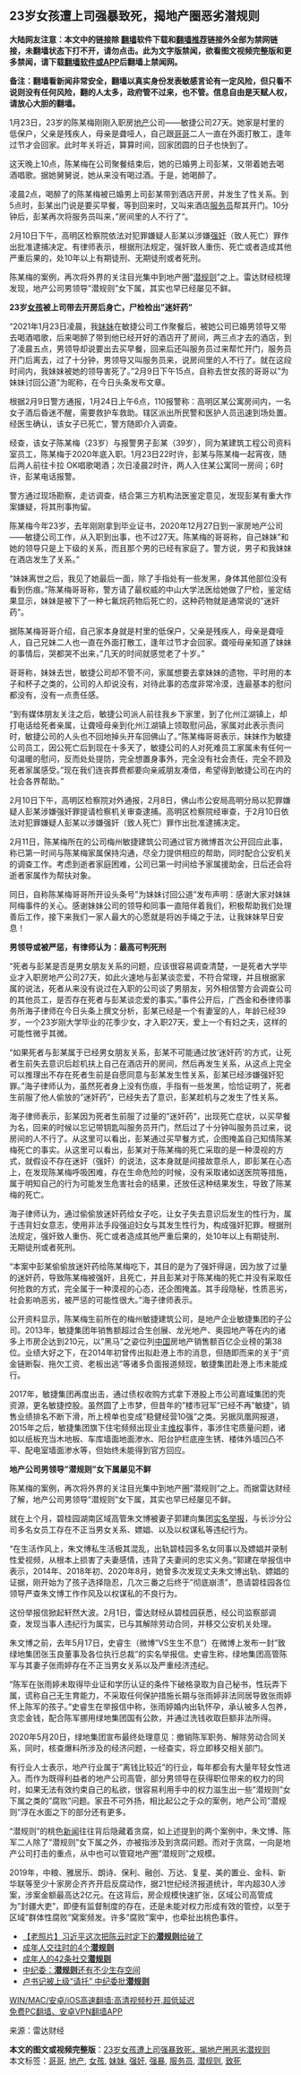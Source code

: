  <h2>23岁女孩遭上司强暴致死，揭地产圈恶劣潜规则</h2> <p class="notice"><b>大陆网友注意：本文中的链接除 <a href="https://github.com/bannedbook/fanqiang" >翻墙</a>软件下载和<a href="https://github.com/killgcd/justmysocks/blob/master/README.md">翻墙推荐</a>链接外全部为禁网链接，未翻墙状态下打不开，请勿点击。此为文字版禁闻，欲看图文视频完整版和更多禁闻，请下载<a href="https://github.com/bannedbook/fanqiang">翻墙软件或APP</a>后翻墙上禁闻网。</p><p>备注：翻墙看新闻非常安全，翻墙以真实身份发表敏感言论有一定风险，但只看不说则没有任何风险，翻的人太多，政府管不过来，也不管。信息自由是天赋人权，请放心大胆的翻墙。</b></p>  <div class="entry"> <p>1月23日，23岁的陈某梅刚刚入职房<a href="https://www.bannedbook.org/bnews/tag/%e5%9c%b0%e4%ba%a7/" class="st_tag internal_tag" rel="tag" title="标签 地产 下的日志">地产</a>公司——敏捷公司27天。她家是村里的低保户，父亲是残疾人，母亲是聋哑人，自己跟<a href="https://www.bannedbook.org/bnews/tag/%E5%93%A5%E5%93%A5/" class="st_tag internal_tag" rel="tag" title="标签 哥哥 下的日志">哥哥</a>二人一直在外面打散工，逢年过节才会回家。此时年关将近，算算时间，回家团圆的日子也快到了。</p> <p>这天晚上10点，陈某梅在公司聚餐结束后，她的已婚男上司彭某，又带着她去喝酒唱歌。据她舅舅说，她从来没有喝过酒。于是，她喝醉了。</p> <p>凌晨2点，喝醉了的陈某梅被已婚男上司彭某带到酒店开房，并发生了性关系。到5点时，彭某出门说是要买早餐，等到回来时，又叫来酒店<a href="https://www.bannedbook.org/bnews/tag/%E6%9C%8D%E5%8A%A1%E5%91%98/" class="st_tag internal_tag" rel="tag" title="标签 服务员 下的日志">服务员</a>帮其开门。10分钟后，彭某再次将服务员叫来，&#8221;房间里的人不行了&#8221;。</p> <p>2月10日下午，高明区检察院依法对犯罪嫌疑人彭某以涉嫌<a href="https://www.bannedbook.org/bnews/tag/%e5%bc%ba%e5%a5%b8/" class="st_tag internal_tag" rel="tag" title="标签 强奸 下的日志">强奸</a>（致人死亡）罪作出批准逮捕决定。有律师表示，根据刑法规定，强奸致人重伤、死亡或者造成其他严重后果的，处10年以上有期徒刑、无期徒刑或者死刑。</p> <p>陈某梅的案例，再次将外界的关注目光集中到地产圈&#8221;<a href="https://www.bannedbook.org/bnews/tag/%e6%bd%9c%e8%a7%84%e5%88%99/" class="st_tag internal_tag" rel="tag" title="标签 潜规则 下的日志">潜规则</a>&#8221;之上。雷达财经梳理发现，地产公司男领导&#8221;潜规则&#8221;女下属，其实也早已经屡见不鲜。</p> <p><strong>23岁<a href="https://www.bannedbook.org/bnews/tag/%e5%a5%b3%e5%ad%a9/" class="st_tag internal_tag" rel="tag" title="标签 女孩 下的日志">女孩</a>被上司带去开房后身亡，尸检检出&#8221;迷奸药&#8221;</strong></p> <p>&#8220;2021年1月23日凌晨，我<a href="https://www.bannedbook.org/bnews/tag/%E5%A6%B9%E5%A6%B9/" class="st_tag internal_tag" rel="tag" title="标签 妹妹 下的日志">妹妹</a>在敏捷公司工作聚餐后，被她公司已婚男领导又带去喝酒唱歌，后来喝醉了带到他已经开好的酒店开了房间，两三点才去的酒店，到了凌晨五点，男领导却说要出去买早餐，回来后还叫服务员过来帮忙开门，服务员开门后离去，过了十分钟，男领导又叫服务员来，说房间里的人不行了。就在这段时间内，我妹妹被她的领导害死了。&#8221;2月9日下午15点，自称去世女孩的哥哥以&#8221;为妹妹讨回公道&#8221;为昵称，在今日头条发布文章。</p> <p>根据2月9日警方通报，1月24日上午6点，110报警称：高明区某公寓房间内，一名女子酒后昏迷不醒，需要救护车救助。辖区派出所民警和医护人员迅速到场处置。经医生确认，该女子已死亡，警方随即介入调查。</p> <p>经查，该女子陈某梅（23岁）与报警男子彭某（39岁），同为某建筑工程公司资料室员工，陈某梅于2020年底入职。1月23日22时许，彭某与陈某梅一起宵夜，随后两人前往卡拉 OK唱歌喝酒；次日凌晨2时许，两人入住某公寓同一房间；6时许，彭某电话报警。</p>  <p>警方通过现场勘察，走访调查，结合第三方机构法医鉴定意见，发现彭某有重大作案嫌疑，将其刑事拘留。</p> <p>陈某梅今年23岁，去年刚刚拿到毕业证书，2020年12月27日到一家房地产公司——敏捷公司工作，从入职到出事，也不过27天。陈某梅的哥哥称，自己妹妹&#8221;和她的领导只是上下级的关系，而且那个男的已经有家庭了。警方说，男子和我妹妹在酒店发生了关系。&#8221;</p> <p>&#8220;妹妹离世之后，我见了她最后一面，除了手指处有一些发黑，身体其他部位没有看到伤痕。&#8221;陈某梅哥哥称，警方请了最权威的中山大学法医给她做了尸检，鉴定结果显示，妹妹是被下了一种七氟烷药物后死亡的，这种药物就是通常说的&#8221;迷奸药&#8221;。</p> <p>据陈某梅哥哥介绍，自己家本身就是村里的低保户，父亲是残疾人，母亲是聋哑人，自己兄妹二人也一直在外面打散工，逢年过节才会回家。聋哑母亲知道了妹妹的事情后，哭都哭不出来，&#8221;几天的时间就感觉老了十岁。&#8221;</p> <p>哥哥称，妹妹去世，敏捷公司却不管不问，家属想要去拿妹妹的遗物，平时用的本子和杯子之类的，公司的人却说没有，对待此事的态度非常冷漠，连最基本的慰问都没有，没有一点责任感。</p> <p>&#8220;到有媒体朋友关注之后，敏捷公司派人前往我乡下家里，到了化州江湖镇上，却打电话给死者亲属，让聋哑母亲到化州江湖镇上领取慰问品，家属对此表示责问时，敏捷公司的人头也不回地掉头开车回佛山了。&#8221;陈某梅哥哥表示，妹妹作为敏捷公司员工，因公死亡后到现在十多天了，敏捷公司的人对死难员工家属未有任何一句温暖的慰问，反而处处提防，完全想置身事外，完全没有社会责任，完全不顾及死者家属感受。&#8221;现在我们连丧葬费都要向亲戚朋友凑借，希望得到敏捷公司在内的社会各界帮助。&#8221;</p> <p>2月10日下午，高明区检察院对外通报，2月8日，佛山市公安局高明分局以犯罪嫌疑人彭某涉嫌强奸罪提请检察机关审查逮捕。高明区检察院经审查，于2月10日依法对犯罪嫌疑人彭某以涉嫌强奸（致人死亡）罪作出批准逮捕决定。</p> <p>2月11日，陈某梅所在的公司梅州敏捷建筑公司通过官方微博首次公开回应此事，称已第一时间与陈某梅家属保持沟通，尽全力提供相应的帮助，同时配合公安机关的调查工作。考虑到逝者家庭困难，公司已第一时间给予家属援助金，日后还会将逝者家属作为帮扶对象。</p> <p>同日，自称陈某梅哥哥所开设头条号&#8221;为妹妹讨回公道&#8221;发布声明：感谢大家对妹妹阿梅事件的关心。感谢妹妹公司的领导和同事一直陪伴着我们，积极帮助我们处理善后工作，接下来我们一家人最大的心愿就是将凶手绳之于法，让我妹妹早日安息！</p>  <p><strong>男领导或被严惩，有律师认为：最高可判死刑</strong></p> <p>&#8220;死者与彭某是否是男女朋友关系的问题，应该很容易调查清楚，一是死者大学毕业才入职房地产公司27天，如此火速地与彭某谈恋爱，不符合常理，并且根据家属的说法，死者从来没有说过在入职的公司谈了男朋友，另外相信警方会调查公司的其他员工，是否存在死者与彭某谈恋爱的事实。&#8221;事件公开后，广西金和泰律师事务所海子律师在今日头条上撰文分析，彭某已经是一个有妻室的人，年龄已经39岁，一个23岁刚大学毕业的花季少女，才入职27天，爱上一个有妇之夫，这样的可能性微乎其微。</p> <p>&#8220;如果死者与彭某属于已经男女朋友关系，彭某不可能通过放‘迷奸药’的方式，让死者生前失去意识后趁机扶上自己在酒店开的房间，然后再发生关系，从这点上完全可以推理出不存在死者生前是自愿同意与彭某发生性关系，彭某已经涉嫌强奸犯罪。&#8221;海子律师认为，虽然死者身上没有伤痕，手指有一些发黑，恰恰证明了，死者生前服了他人偷放的&#8221;迷奸药&#8221;，已经失去了意识，彭某趁机与之发生了性关系。</p> <p>海子律师表示，彭某因为死者生前服了过量的&#8221;迷奸药&#8221;，出现死亡症状，以买早餐为名，回来的时候以忘记带钥匙叫服务员开门，然后过了十分钟叫服务员过来，说房间的人不行了。从这里可以看出，彭某通过买早餐方式，企图掩盖自己知情陈某梅死亡的事实。从这里可以看出，彭某对于陈某梅的死亡采取的是一种漠视的方式，就假设不存在迷奸（强奸）的说法，这本身就是间接故意杀人，即彭某在心态上，在发现陈某梅呼吸困难，存在生命危险的时候，没有采取诸如送医院等措施，属于明知自己的行为可能发生危害社会的结果，还放任这种结果发生，导致了陈某梅的死亡。</p> <p>海子律师认为，通过偷偷放迷奸药给女子吃，让女子失去意识后发生的性行为，属于违背妇女意志，使用非法手段强迫妇女与其发生性行为，构成强奸犯罪。根据刑法规定，强奸致人重伤、死亡或者造成其他严重后果的，处10年以上有期徒刑、无期徒刑或者死刑。</p> <p>&#8220;本案中彭某偷偷放迷奸药给陈某梅吃下，其目的是为了强奸得逞，因为放了过量的迷奸药，导致陈某梅被强奸，且死亡，并且彭某对于陈某梅的死亡并没有采取任何抢救的方式，完全属于一种漠视的心态，还企图掩盖。其手段隐秘，性质恶劣，社会影响恶劣，被严惩的可能性很大。&#8221;海子律师表示。</p> <p>公开资料显示，陈某梅生前所在的梅州敏捷建筑公司，是地产企业敏捷集团的子公司。2013年，敏捷集团年销售额超过合生创展、龙光地产、奥园地产等在内的诸多上市房企达到210元，以&#8221;黑马&#8221;之姿位列<span class='wp_keywordlink_affiliate'><a href="https://www.bannedbook.org/" title="中国" target="_blank">中国</a></span>房地产销售额百亿企业榜的第38位。业绩大好之下，在2014年初曾传出拟赴港上市的消息，但随即而来的关于&#8221;资金链断裂、拖欠工资、老板出逃&#8221;等诸多负面报道频现，敏捷集团赴港上市未能成行。</p> <p>2017年，敏捷集团再度出击，通过债权收购方式拿下港股上市公司嘉域集团的壳资源，更名敏捷控股。虽然圆了上市梦，但昔年的&#8221;楼市冠军&#8221;已经不再&#8221;敏捷&#8221;，销售业绩排名不断下滑，所上榜单也变成&#8221;稳健经营10强&#8221;之类。另据凤凰网报道，2015年之后，敏捷集团旗下住宅频频出现业主<span class='wp_keywordlink_affiliate'><a href="https://www.bannedbook.org/bnews/weiquan/" title="维权" target="_blank">维权</a></span>事件，事涉住宅质量问题，诸如以纸板充当木地板、车库墙面地面渗水、阳台护栏底座生锈、楼体外墙凹凸不平、配电室墙面渗水等，但始终未能得到官方回应。</p> <p><strong>地产公司男领导&#8221;潜规则&#8221;女下属屡见不鲜</strong></p>  <p>陈某梅的案例，再次将外界的关注目光集中到地产圈&#8221;潜规则&#8221;之上。而据雷达财经了解，地产公司男领导&#8221;潜规则&#8221;女下属，其实也早已经屡见不鲜。</p> <p>就在上个月，碧桂园湖南区域高管朱文博被妻子郭建向集团<span class='wp_keywordlink'><a href="https://www.bannedbook.org/forum30/" title="我要举报贪官 网络举报贪污" target="_blank">实名举报</a></span>，与长沙分公司多名女员工存在不正当男女关系、嫖娼、以及以权谋私等违纪行为。</p> <p>&#8220;在生活作风上，朱文博私生活极其混乱，出轨碧桂园多名女同事以及嫖娼并录制性爱视频，从根本上损害了夫妻感情，违背了夫妻间的忠实义务。&#8221;郭建在举报信中表示，2014年、2018年初、2020年8月，她曾多次发现丈夫朱文博出轨、嫖娼的证据，刚开始为了孩子选择隐忍，几次三番之后终于&#8221;彻底崩溃&#8221;，恳请碧桂园各位领导严查朱文博工作作风及以权谋私的不良行为。</p> <p>这份举报信掀起轩然大波。2月1日，雷达财经从碧桂园获悉，经公司监察部调查，发现当事人违纪行为属实，已与其解除劳动合同，并移交公安机关处理。</p> <p>朱文博之前，去年5月17日，史睿生（微博&#8221;VS生生不息&#8221;）在微博上发布一封&#8221;致绿地集团张玉良董事及各位执行总裁&#8221;的实名举报信。史睿生称，绿地集团高管陈军与其妻子张雨婷存在不正当男女关系以及严重经济违纪。</p> <p>&#8220;陈军在张雨婷未取得毕业证和学历认证的条件下破格录取为自己秘书，性玩弄下属，谎称自己无生育能力，不采取任何保护措施长期与张雨婷非法同居导致张雨婷怀上陈军的孩子。&#8221;史睿生在举报信中称，张雨婷婚内出轨怀孕，承认被多人包养，贪恋金钱，配合陈军挪用绿地集团国有公款，并通过洗钱收取巨额非法所得。</p> <p>2020年5月20日，绿地集团宣布最终处理意见：撤销陈军职务、解除劳动合同关系，同时，核查爆料所涉及的经济问题，一经查实，将立即移交相关部门。</p> <p>有行业人士表示，地产行业属于&#8221;离钱比较近&#8221;的行业，每年都会有大量年轻女性进入。而作为既得利益者的地产公司高管，部分男领导在获得职位带来的权力的同时，如果无法有效约束自己的私欲，很容易利用手中的权力滋生出一些&#8221;潜规则&#8221;女下属之类的&#8221;腐败&#8221;问题。家丑不可外扬，相比起公之于众的案例，地产公司&#8221;潜规则&#8221;浮在水面之下的部分还有更多。</p> <p>&#8220;潜规则&#8221;的桃色<span class='wp_keywordlink_affiliate'><a href="https://www.bannedbook.org/" title="新闻">新闻</a></span>往往背后隐藏着贪腐，如上述提到的两个案例中，朱文博、陈军二人除了&#8221;潜规则&#8221;女下属之外，亦被指涉及到贪腐问题。而对于贪腐，一向是地产公司打击的重点，从中也可以管窥地产圈&#8221;潜规则&#8221;之规模。</p>  <p>2019年，中粮、雅居乐、朗诗、保利、融创、万达、复星、美的置业、金科、新华联等至少十家房企齐齐开启反腐动作，据21世纪经济报道统计，年内超30人涉案，涉案金额最高达2亿元。在这背后，房企规模快速扩张，区域公司高管成为&#8221;封疆大吏&#8221;，即便有监督制度的存在，还是未能对权力形成有效的管控，以至于区域&#8221;群体性腐败&#8221;窝案频发。许多&#8221;腐败&#8221;案中，也牵扯出桃色事件。</p> <ul class='op-related-articles' title='相关阅读'> <li><a href='https://www.bannedbook.org/bnews/lifebaike/20210215/1487660.html' target='_blank'>【老照片】习近平这次把陈云时定下的<b>潜规则</b>给破了</a></li> <li><a href='https://www.bannedbook.org/bnews/funmedia/20210207/1483148.html' target='_blank'>成年人交往时的4个<b>潜规则</b></a></li> <li><a href='https://www.bannedbook.org/bnews/lifebaike/20210120/1471396.html' target='_blank'>成年人的42条社交<b>潜规则</b></a></li> <li><a href='https://www.bannedbook.org/bnews/baitai/20210117/1469601.html' target='_blank'>中纪委：<b>潜规则</b>还有不少生存空间</a></li> <li><a href='https://www.bannedbook.org/bnews/headline/20210117/1469581.html' target='_blank'>卢书记被上级“请托” 中纪委批<b>潜规则</b></a></li> </ul> <p class="texttj"> <a href="https://github.com/bannedbook/fanqiang/wiki/V2ray%E6%9C%BA%E5%9C%BA" target="_blank">WIN/MAC/安卓/iOS高速翻墙:高清视频秒开,超低延迟</a><br/> <a href="https://github.com/bannedbook/fanqiang/wiki/%E7%A6%81%E9%97%BB%E7%BD%91%E5%AE%89%E5%8D%93%E7%BF%BB%E5%A2%99%E6%96%B0%E9%97%BBAPP" target="_blank">免费PC翻墙、安卓VPN翻墙APP</a></p><p> 来源：雷达财经 </p><a name='sharetosocial'></a>       <div><b>本文的图文或视频完整版</b>：<a href='https://www.bannedbook.org/bnews/cbnews/20210225/1493829.html'>23岁女孩遭上司强暴致死，揭地产圈恶劣潜规则</a></div>  </div><!--END ENTRY--> <div class="postfooter"> <div>本文标签：<a href="https://www.bannedbook.org/bnews/tag/%E5%93%A5%E5%93%A5/" rel="tag">哥哥</a>, <a href="https://www.bannedbook.org/bnews/tag/%e5%9c%b0%e4%ba%a7/" rel="tag">地产</a>, <a href="https://www.bannedbook.org/bnews/tag/%e5%a5%b3%e5%ad%a9/" rel="tag">女孩</a>, <a href="https://www.bannedbook.org/bnews/tag/%E5%A6%B9%E5%A6%B9/" rel="tag">妹妹</a>, <a href="https://www.bannedbook.org/bnews/tag/%e5%bc%ba%e5%a5%b8/" rel="tag">强奸</a>, <a href="https://www.bannedbook.org/bnews/tag/%e5%bc%ba%e6%9a%b4/" rel="tag">强暴</a>, <a href="https://www.bannedbook.org/bnews/tag/%E6%9C%8D%E5%8A%A1%E5%91%98/" rel="tag">服务员</a>, <a href="https://www.bannedbook.org/bnews/tag/%e6%bd%9c%e8%a7%84%e5%88%99/" rel="tag">潜规则</a>, <a href="https://www.bannedbook.org/bnews/tag/%E8%87%B4%E6%AD%BB/" rel="tag">致死</a></div>  </div><!--END POSTFOOTER--> 